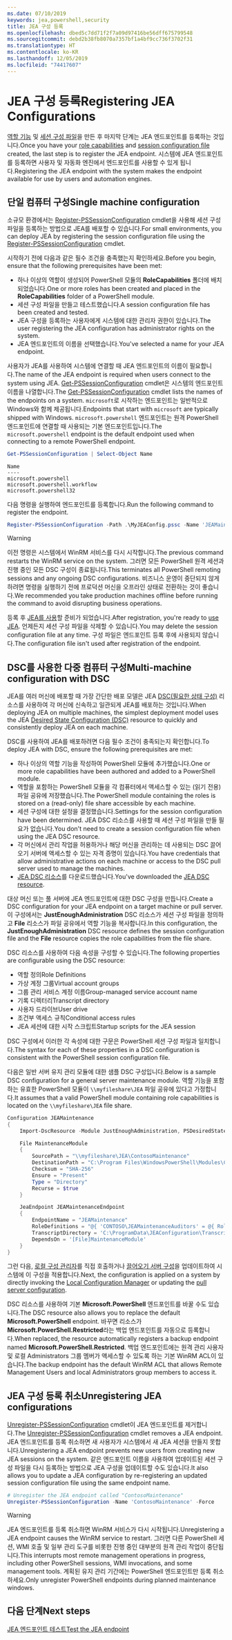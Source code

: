 ```yaml
---
ms.date: 07/10/2019
keywords: jea,powershell,security
title: JEA 구성 등록
ms.openlocfilehash: dbed5c7dd71f2f7a09d97416be56dff675799548
ms.sourcegitcommit: debd2b38fb8070a7357bf1a4bf9cc736f3702f31
ms.translationtype: HT
ms.contentlocale: ko-KR
ms.lasthandoff: 12/05/2019
ms.locfileid: "74417607"
---
```

# <a name="registering-jea-configurations"></a><span data-ttu-id="acffe-103">JEA 구성 등록</span><span class="sxs-lookup"><span data-stu-id="acffe-103">Registering JEA Configurations</span></span>

<span data-ttu-id="acffe-104">[역할 기능](role-capabilities.md) 및 [세션 구성 파일](session-configurations.md)을 만든 후 마지막 단계는 JEA 엔드포인트를 등록하는 것입니다.</span><span class="sxs-lookup"><span data-stu-id="acffe-104">Once you have your [role capabilities](role-capabilities.md) and [session configuration file](session-configurations.md) created, the last step is to register the JEA endpoint.</span></span> <span data-ttu-id="acffe-105">시스템에 JEA 엔드포인트를 등록하면 사용자 및 자동화 엔진에서 엔드포인트를 사용할 수 있게 됩니다.</span><span class="sxs-lookup"><span data-stu-id="acffe-105">Registering the JEA endpoint with the system makes the endpoint available for use by users and automation engines.</span></span>

## <a name="single-machine-configuration"></a><span data-ttu-id="acffe-106">단일 컴퓨터 구성</span><span class="sxs-lookup"><span data-stu-id="acffe-106">Single machine configuration</span></span>

<span data-ttu-id="acffe-107">소규모 환경에서는 [Register-PSSessionConfiguration](/powershell/module/microsoft.powershell.core/register-pssessionconfiguration) cmdlet을 사용해 세션 구성 파일을 등록하는 방법으로 JEA를 배포할 수 있습니다.</span><span class="sxs-lookup"><span data-stu-id="acffe-107">For small environments, you can deploy JEA by registering the session configuration file using the [Register-PSSessionConfiguration](/powershell/module/microsoft.powershell.core/register-pssessionconfiguration) cmdlet.</span></span>

<span data-ttu-id="acffe-108">시작하기 전에 다음과 같은 필수 조건을 충족했는지 확인하세요.</span><span class="sxs-lookup"><span data-stu-id="acffe-108">Before you begin, ensure that the following prerequisites have been met:</span></span>

- <span data-ttu-id="acffe-109">하나 이상의 역할이 생성되어 PowerShell 모듈의 **RoleCapabilities** 폴더에 배치되었습니다.</span><span class="sxs-lookup"><span data-stu-id="acffe-109">One or more roles has been created and placed in the **RoleCapabilities** folder of a PowerShell module.</span></span>
- <span data-ttu-id="acffe-110">세션 구성 파일을 만들고 테스트했습니다.</span><span class="sxs-lookup"><span data-stu-id="acffe-110">A session configuration file has been created and tested.</span></span>
- <span data-ttu-id="acffe-111">JEA 구성을 등록하는 사용자에게 시스템에 대한 관리자 권한이 있습니다.</span><span class="sxs-lookup"><span data-stu-id="acffe-111">The user registering the JEA configuration has administrator rights on the system.</span></span>
- <span data-ttu-id="acffe-112">JEA 엔드포인트의 이름을 선택했습니다.</span><span class="sxs-lookup"><span data-stu-id="acffe-112">You've selected a name for your JEA endpoint.</span></span>

<span data-ttu-id="acffe-113">사용자가 JEA를 사용하여 시스템에 연결할 때 JEA 엔드포인트의 이름이 필요합니다.</span><span class="sxs-lookup"><span data-stu-id="acffe-113">The name of the JEA endpoint is required when users connect to the system using JEA.</span></span> <span data-ttu-id="acffe-114">[Get-PSSessionConfiguration](/powershell/module/microsoft.powershell.core/get-pssessionconfiguration) cmdlet은 시스템의 엔드포인트 이름을 나열합니다.</span><span class="sxs-lookup"><span data-stu-id="acffe-114">The [Get-PSSessionConfiguration](/powershell/module/microsoft.powershell.core/get-pssessionconfiguration) cmdlet lists the names of the endpoints on a system.</span></span> <span data-ttu-id="acffe-115">`microsoft`로 시작하는 엔드포인트는 일반적으로 Windows와 함께 제공됩니다.</span><span class="sxs-lookup"><span data-stu-id="acffe-115">Endpoints that start with `microsoft` are typically shipped with Windows.</span></span> <span data-ttu-id="acffe-116">`microsoft.powershell` 엔드포인트는 원격 PowerShell 엔드포인트에 연결할 때 사용되는 기본 엔드포인트입니다.</span><span class="sxs-lookup"><span data-stu-id="acffe-116">The `microsoft.powershell` endpoint is the default endpoint used when connecting to a remote PowerShell endpoint.</span></span>

```powershell
Get-PSSessionConfiguration | Select-Object Name
```

```Output
Name
----
microsoft.powershell
microsoft.powershell.workflow
microsoft.powershell32
```

<span data-ttu-id="acffe-117">다음 명령을 실행하여 엔드포인트를 등록합니다.</span><span class="sxs-lookup"><span data-stu-id="acffe-117">Run the following command to register the endpoint.</span></span>

```powershell
Register-PSSessionConfiguration -Path .\MyJEAConfig.pssc -Name 'JEAMaintenance' -Force
```

> [!WARNING]
> <span data-ttu-id="acffe-118">이전 명령은 시스템에서 WinRM 서비스를 다시 시작합니다.</span><span class="sxs-lookup"><span data-stu-id="acffe-118">The previous command restarts the WinRM service on the system.</span></span> <span data-ttu-id="acffe-119">그러면 모든 PowerShell 원격 세션과 진행 중인 모든 DSC 구성이 종료됩니다.</span><span class="sxs-lookup"><span data-stu-id="acffe-119">This terminates all PowerShell remoting sessions and any ongoing DSC configurations.</span></span> <span data-ttu-id="acffe-120">비즈니스 운영이 중단되지 않게 하려면 명령을 실행하기 전에 프로덕션 머신을 오프라인 상태로 전환하는 것이 좋습니다.</span><span class="sxs-lookup"><span data-stu-id="acffe-120">We recommended you take production machines offline before running the command to avoid disrupting business operations.</span></span>

<span data-ttu-id="acffe-121">등록 후 [JEA를 사용](using-jea.md)할 준비가 되었습니다.</span><span class="sxs-lookup"><span data-stu-id="acffe-121">After registration, you're ready to [use JEA](using-jea.md).</span></span> <span data-ttu-id="acffe-122">언제든지 세션 구성 파일을 삭제할 수 있습니다.</span><span class="sxs-lookup"><span data-stu-id="acffe-122">You may delete the session configuration file at any time.</span></span> <span data-ttu-id="acffe-123">구성 파일은 엔드포인트 등록 후에 사용되지 않습니다.</span><span class="sxs-lookup"><span data-stu-id="acffe-123">The configuration file isn't used after registration of the endpoint.</span></span>

## <a name="multi-machine-configuration-with-dsc"></a><span data-ttu-id="acffe-124">DSC를 사용한 다중 컴퓨터 구성</span><span class="sxs-lookup"><span data-stu-id="acffe-124">Multi-machine configuration with DSC</span></span>

<span data-ttu-id="acffe-125">JEA를 여러 머신에 배포할 때 가장 간단한 배포 모델은 JEA [DSC(필요한 상태 구성)](/powershell/scripting/dsc/overview) 리소스를 사용하여 각 머신에 신속하고 일관되게 JEA를 배포하는 것입니다.</span><span class="sxs-lookup"><span data-stu-id="acffe-125">When deploying JEA on multiple machines, the simplest deployment model uses the JEA [Desired State Configuration (DSC)](/powershell/scripting/dsc/overview) resource to quickly and consistently deploy JEA on each machine.</span></span>

<span data-ttu-id="acffe-126">DSC를 사용하여 JEA를 배포하려면 다음 필수 조건이 충족되는지 확인합니다.</span><span class="sxs-lookup"><span data-stu-id="acffe-126">To deploy JEA with DSC, ensure the following prerequisites are met:</span></span>

- <span data-ttu-id="acffe-127">하나 이상의 역할 기능을 작성하여 PowerShell 모듈에 추가했습니다.</span><span class="sxs-lookup"><span data-stu-id="acffe-127">One or more role capabilities have been authored and added to a PowerShell module.</span></span>
- <span data-ttu-id="acffe-128">역할을 포함하는 PowerShell 모듈을 각 컴퓨터에서 액세스할 수 있는 (읽기 전용) 파일 공유에 저장했습니다.</span><span class="sxs-lookup"><span data-stu-id="acffe-128">The PowerShell module containing the roles is stored on a (read-only) file share accessible by each machine.</span></span>
- <span data-ttu-id="acffe-129">세션 구성에 대한 설정을 결정했습니다.</span><span class="sxs-lookup"><span data-stu-id="acffe-129">Settings for the session configuration have been determined.</span></span> <span data-ttu-id="acffe-130">JEA DSC 리소스를 사용할 때 세션 구성 파일을 만들 필요가 없습니다.</span><span class="sxs-lookup"><span data-stu-id="acffe-130">You don't need to create a session configuration file when using the JEA DSC resource.</span></span>
- <span data-ttu-id="acffe-131">각 머신에서 관리 작업을 허용하거나 해당 머신을 관리하는 데 사용되는 DSC 끌어오기 서버에 액세스할 수 있는 자격 증명이 있습니다.</span><span class="sxs-lookup"><span data-stu-id="acffe-131">You have credentials that allow administrative actions on each machine or access to the DSC pull server used to manage the machines.</span></span>
- <span data-ttu-id="acffe-132">[JEA DSC 리소스](https://github.com/powershell/JEA/tree/master/DSC%20Resource)를 다운로드했습니다.</span><span class="sxs-lookup"><span data-stu-id="acffe-132">You've downloaded the [JEA DSC resource](https://github.com/powershell/JEA/tree/master/DSC%20Resource).</span></span>

<span data-ttu-id="acffe-133">대상 머신 또는 풀 서버에 JEA 엔드포인트에 대한 DSC 구성을 만듭니다.</span><span class="sxs-lookup"><span data-stu-id="acffe-133">Create a DSC configuration for your JEA endpoint on a target machine or pull server.</span></span> <span data-ttu-id="acffe-134">이 구성에서는 **JustEnoughAdministration** DSC 리소스가 세션 구성 파일을 정의하고 **File** 리소스가 파일 공유에서 역할 기능을 복사합니다.</span><span class="sxs-lookup"><span data-stu-id="acffe-134">In this configuration, the **JustEnoughAdministration** DSC resource defines the session configuration file and the **File** resource copies the role capabilities from the file share.</span></span>

<span data-ttu-id="acffe-135">DSC 리소스를 사용하여 다음 속성을 구성할 수 있습니다.</span><span class="sxs-lookup"><span data-stu-id="acffe-135">The following properties are configurable using the DSC resource:</span></span>

- <span data-ttu-id="acffe-136">역할 정의</span><span class="sxs-lookup"><span data-stu-id="acffe-136">Role Definitions</span></span>
- <span data-ttu-id="acffe-137">가상 계정 그룹</span><span class="sxs-lookup"><span data-stu-id="acffe-137">Virtual account groups</span></span>
- <span data-ttu-id="acffe-138">그룹 관리 서비스 계정 이름</span><span class="sxs-lookup"><span data-stu-id="acffe-138">Group-managed service account name</span></span>
- <span data-ttu-id="acffe-139">기록 디렉터리</span><span class="sxs-lookup"><span data-stu-id="acffe-139">Transcript directory</span></span>
- <span data-ttu-id="acffe-140">사용자 드라이브</span><span class="sxs-lookup"><span data-stu-id="acffe-140">User drive</span></span>
- <span data-ttu-id="acffe-141">조건부 액세스 규칙</span><span class="sxs-lookup"><span data-stu-id="acffe-141">Conditional access rules</span></span>
- <span data-ttu-id="acffe-142">JEA 세션에 대한 시작 스크립트</span><span class="sxs-lookup"><span data-stu-id="acffe-142">Startup scripts for the JEA session</span></span>

<span data-ttu-id="acffe-143">DSC 구성에서 이러한 각 속성에 대한 구문은 PowerShell 세션 구성 파일과 일치합니다.</span><span class="sxs-lookup"><span data-stu-id="acffe-143">The syntax for each of these properties in a DSC configuration is consistent with the PowerShell session configuration file.</span></span>

<span data-ttu-id="acffe-144">다음은 일반 서버 유지 관리 모듈에 대한 샘플 DSC 구성입니다.</span><span class="sxs-lookup"><span data-stu-id="acffe-144">Below is a sample DSC configuration for a general server maintenance module.</span></span> <span data-ttu-id="acffe-145">역할 기능을 포함하는 유효한 PowerShell 모듈이 `\\myfileshare\JEA` 파일 공유에 있다고 가정합니다.</span><span class="sxs-lookup"><span data-stu-id="acffe-145">It assumes that a valid PowerShell module containing role capabilities is located on the `\\myfileshare\JEA` file share.</span></span>

```powershell
Configuration JEAMaintenance
{
    Import-DscResource -Module JustEnoughAdministration, PSDesiredStateConfiguration

    File MaintenanceModule
    {
        SourcePath = "\\myfileshare\JEA\ContosoMaintenance"
        DestinationPath = "C:\Program Files\WindowsPowerShell\Modules\ContosoMaintenance"
        Checksum = "SHA-256"
        Ensure = "Present"
        Type = "Directory"
        Recurse = $true
    }

    JeaEndpoint JEAMaintenanceEndpoint
    {
        EndpointName = "JEAMaintenance"
        RoleDefinitions = "@{ 'CONTOSO\JEAMaintenanceAuditors' = @{ RoleCapabilities = 'GeneralServerMaintenance-Audit' }; 'CONTOSO\JEAMaintenanceAdmins' = @{ RoleCapabilities = 'GeneralServerMaintenance-Audit', 'GeneralServerMaintenance-Admin' } }"
        TranscriptDirectory = 'C:\ProgramData\JEAConfiguration\Transcripts'
        DependsOn = '[File]MaintenanceModule'
    }
}
```

<span data-ttu-id="acffe-146">그런 다음, [로컬 구성 관리자](/powershell/scripting/dsc/managing-nodes/metaConfig)를 직접 호출하거나 [끌어오기 서버 구성](/powershell/scripting/dsc/pull-server/pullServer)을 업데이트하여 시스템에 이 구성을 적용합니다.</span><span class="sxs-lookup"><span data-stu-id="acffe-146">Next, the configuration is applied on a system by directly invoking the [Local Configuration Manager](/powershell/scripting/dsc/managing-nodes/metaConfig) or updating the [pull server configuration](/powershell/scripting/dsc/pull-server/pullServer).</span></span>

<span data-ttu-id="acffe-147">DSC 리소스를 사용하여 기본 **Microsoft.PowerShell** 엔드포인트를 바꿀 수도 있습니다.</span><span class="sxs-lookup"><span data-stu-id="acffe-147">The DSC resource also allows you to replace the default **Microsoft.PowerShell** endpoint.</span></span> <span data-ttu-id="acffe-148">바꾸면 리소스가 **Microsoft.PowerShell.Restricted**라는 백업 엔드포인트를 자동으로 등록합니다.</span><span class="sxs-lookup"><span data-stu-id="acffe-148">When replaced, the resource automatically registers a backup endpoint named **Microsoft.PowerShell.Restricted**.</span></span> <span data-ttu-id="acffe-149">백업 엔드포인트에는 원격 관리 사용자 및 로컬 Administrators 그룹 멤버가 액세스할 수 있도록 하는 기본 WinRM ACL이 있습니다.</span><span class="sxs-lookup"><span data-stu-id="acffe-149">The backup endpoint has the default WinRM ACL that allows Remote Management Users and local Administrators group members to access it.</span></span>

## <a name="unregistering-jea-configurations"></a><span data-ttu-id="acffe-150">JEA 구성 등록 취소</span><span class="sxs-lookup"><span data-stu-id="acffe-150">Unregistering JEA configurations</span></span>

<span data-ttu-id="acffe-151">[Unregister-PSSessionConfiguration](/powershell/module/microsoft.powershell.core/Unregister-PSSessionConfiguration) cmdlet이 JEA 엔드포인트를 제거합니다.</span><span class="sxs-lookup"><span data-stu-id="acffe-151">The [Unregister-PSSessionConfiguration](/powershell/module/microsoft.powershell.core/Unregister-PSSessionConfiguration) cmdlet removes a JEA endpoint.</span></span> <span data-ttu-id="acffe-152">JEA 엔드포인트를 등록 취소하면 새 사용자가 시스템에서 새 JEA 세션을 만들지 못합니다.</span><span class="sxs-lookup"><span data-stu-id="acffe-152">Unregistering a JEA endpoint prevents new users from creating new JEA sessions on the system.</span></span> <span data-ttu-id="acffe-153">같은 엔드포인트 이름을 사용하여 업데이트된 세션 구성 파일을 다시 등록하는 방법으로 JEA 구성을 업데이트할 수도 있습니다.</span><span class="sxs-lookup"><span data-stu-id="acffe-153">It also allows you to update a JEA configuration by re-registering an updated session configuration file using the same endpoint name.</span></span>

```powershell
# Unregister the JEA endpoint called "ContosoMaintenance"
Unregister-PSSessionConfiguration -Name 'ContosoMaintenance' -Force
```

> [!WARNING]
> <span data-ttu-id="acffe-154">JEA 엔드포인트를 등록 취소하면 WinRM 서비스가 다시 시작됩니다.</span><span class="sxs-lookup"><span data-stu-id="acffe-154">Unregistering a JEA endpoint causes the WinRM service to restart.</span></span> <span data-ttu-id="acffe-155">그러면 다른 PowerShell 세션, WMI 호출 및 일부 관리 도구를 비롯한 진행 중인 대부분의 원격 관리 작업이 중단됩니다.</span><span class="sxs-lookup"><span data-stu-id="acffe-155">This interrupts most remote management operations in progress, including other PowerShell sessions, WMI invocations, and some management tools.</span></span> <span data-ttu-id="acffe-156">계획된 유지 관리 기간에는 PowerShell 엔드포인트만 등록 취소하세요.</span><span class="sxs-lookup"><span data-stu-id="acffe-156">Only unregister PowerShell endpoints during planned maintenance windows.</span></span>

## <a name="next-steps"></a><span data-ttu-id="acffe-157">다음 단계</span><span class="sxs-lookup"><span data-stu-id="acffe-157">Next steps</span></span>

[<span data-ttu-id="acffe-158">JEA 엔드포인트 테스트</span><span class="sxs-lookup"><span data-stu-id="acffe-158">Test the JEA endpoint</span></span>](using-jea.md)
